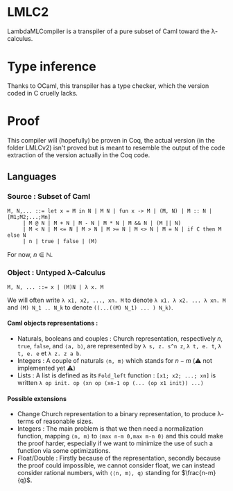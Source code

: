 # LMLC2
LambdaMLCompiler is a transpiler of a pure subset of Caml toward the λ-calculus.

# Type inference
Thanks to OCaml, this transpiler has a type checker, which the version coded in C cruelly lacks.

# Proof
This compiler will (hopefully) be proven in Coq, the actual version (in the folder LMLCv2) isn't proved but is meant to resemble the output of the code extraction of the version actually in the Coq code.

## Languages

### Source : Subset of Caml
```
M, N,... ::= let x = M in N | M N | fun x -> M | (M, N) | M :: N | [M1;M2;...;Mn]
     | M @ N | M + N | M - N | M * N | M && N | (M || N)
     | M < N | M <= N | M > N | M >= N | M <> N | M = N | if C then M else N
     | n | true | false | (M)
```
For now, $n \in \mathbb N$.

### Object : Untyped λ-Calculus
```
M, N, ... ::= x | (M)N | λ x. M
```

We will often write `λ x1, x2, ..., xn. M` to denote `λ x1. λ x2. ... λ xn. M` and `(M) N_1 .. N_k` to denote `((...((M) N_1) ... ) N_k)`.

#### Caml objects representations :
- Naturals, booleans and couples : Church representation, respectively $n$, `true`, `false`, and `⟨a, b⟩`, are represented by `λ s, z. s^n z`, `λ t, e. t`, `λ t, e. e` et `λ z. z a b`.
- Integers : A couple of naturals `⟨n, m⟩` which stands for $n - m$ (⚠️ not implemented yet ⚠️)
- Lists : A list is defined as its `Fold_left` function : `[x1; x2; ...; xn]` is written `λ op init. op (xn op (xn-1 op (... (op x1 init)) ...)`

#### Possible extensions
- Change Church representation to a binary representation, to produce λ-terms of reasonable sizes.
- Integers : The main problem is that we then need a normalization function, mapping `⟨n, m⟩` to `⟨max n-m 0,max m-n 0⟩` and this could make the proof harder, especially if we want to minimize the use of such a function via some optimizations.
- Float/Double : Firstly because of the representation, secondly because the proof could impossible, we cannot consider float, we can instead consider rational numbers, with `⟨⟨n, m⟩, q⟩` standing for $\frac{n-m}{q}$.
